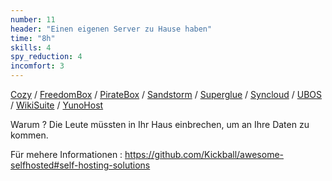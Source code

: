 ```yaml
---
number: 11
header: "Einen eigenen Server zu Hause haben"
time: "8h"
skills: 4
spy_reduction: 4
incomfort: 3
---
```

[Cozy](https://cozy.io/en/) /
[FreedomBox](https://freedombox.org/) /
[PirateBox](https://piratebox.cc/start) /
[Sandstorm](https://sandstorm.io/) /
[Superglue](https://superglue.it/) /
[Syncloud](https://syncloud.org/) /
[UBOS](https://ubos.net/) /
[WikiSuite](http://wikisuite.org/Software) /
[YunoHost](https://yunohost.org/#/)

Warum ? Die Leute müssten in Ihr Haus einbrechen, um an Ihre Daten zu kommen.


Für mehere Informationen : https://github.com/Kickball/awesome-selfhosted#self-hosting-solutions
 
